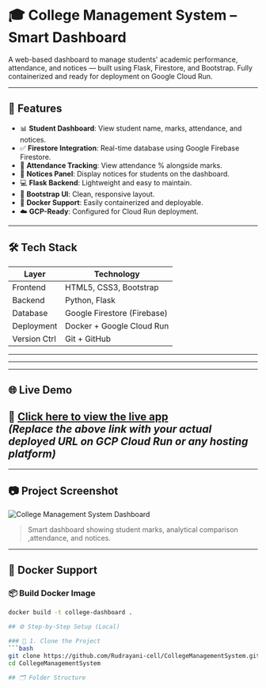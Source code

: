 # 🎓 College Management System – Smart Dashboard

A web-based dashboard to manage students' academic performance, attendance, and notices — built using Flask, Firestore, and Bootstrap. Fully containerized and ready for deployment on Google Cloud Run.

---

## 🚀 Features

- 📊 **Student Dashboard**: View student name, marks, attendance, and notices.
- ✅ **Firestore Integration**: Real-time database using Google Firebase Firestore.
- 🧾 **Attendance Tracking**: View attendance % alongside marks.
- 📢 **Notices Panel**: Display notices for students on the dashboard.
- 💻 **Flask Backend**: Lightweight and easy to maintain.
- 🎨 **Bootstrap UI**: Clean, responsive layout.
- 🐳 **Docker Support**: Easily containerized and deployable.
- ☁️ **GCP-Ready**: Configured for Cloud Run deployment.

---

## 🛠️ Tech Stack

| Layer        | Technology           |
|--------------|----------------------|
| Frontend     | HTML5, CSS3, Bootstrap |
| Backend      | Python, Flask         |
| Database     | Google Firestore (Firebase) |
| Deployment   | Docker + Google Cloud Run |
| Version Ctrl | Git + GitHub          |

---

---
---


## 🌐 Live Demo

🚀 [Click here to view the live app](https://college-dashboard-xxxxx.a.run.app)  
_(Replace the above link with your actual deployed URL on GCP Cloud Run or any hosting platform)_
---

---

## 📷 Project Screenshot

![College Management System Dashboard](dashboard.jpg)

> Smart dashboard showing student marks, analytical comparison ,attendance, and notices.

---

## 🐳 Docker Support

### 📦 Build Docker Image

```bash
docker build -t college-dashboard .

## ⚙️ Step-by-Step Setup (Local)

### 🔄 1. Clone the Project
```bash
git clone https://github.com/Rudrayani-cell/CollegeManagementSystem.git
cd CollegeManagementSystem

## 🗂️ Folder Structure

